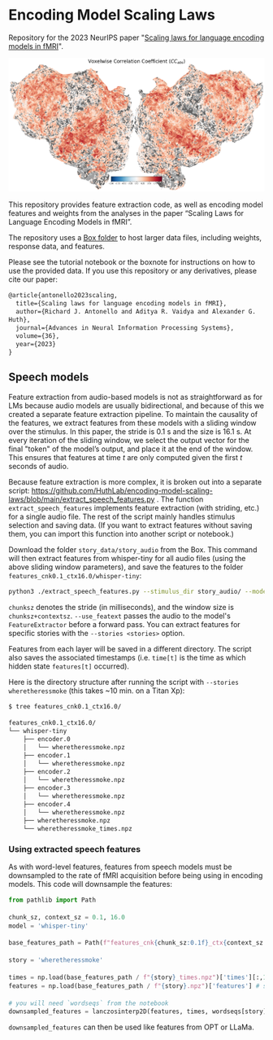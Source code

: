 # Encoding Model Scaling Laws
Repository for the 2023 NeurIPS paper "[Scaling laws for language encoding models in fMRI](https://arxiv.org/abs/2305.11863)".

![Encoding model performance for OPT-30B](https://github.com/HuthLab/encoding-model-scaling-laws/blob/main/corrs.png)

This repository provides feature extraction code, as well as encoding model features and weights from the analyses in the paper “Scaling Laws for Language Encoding Models in fMRI”.

The repository uses a [Box folder](https://utexas.box.com/v/EncodingModelScalingLaws) to host larger data files, including weights, response data, and features.

Please see the tutorial notebook or the boxnote for instructions on how to use the provided data. If you use this repository or any derivatives, please cite our paper:

```
@article{antonello2023scaling,
  title={Scaling laws for language encoding models in fMRI}, 
  author={Richard J. Antonello and Aditya R. Vaidya and Alexander G. Huth},
  journal={Advances in Neural Information Processing Systems},
  volume={36},
  year={2023}
}
```

## Speech models

Feature extraction from audio-based models is not as straightforward as for LMs because audio models are usually bidirectional, and because of this we created a separate feature extraction pipeline.
To maintain the causality of the features, we extract features from these models with a sliding window over the stimulus.
In this paper, the stride is 0.1 s and the size is 16.1 s.
At every iteration of the sliding window, we select the output vector for the final "token" of the model’s output, and place it at the end of the window.
This ensures that features at time $t$ are only computed given the first $t$ seconds of audio.

Because feature extraction is more complex, it is broken out into a separate script: https://github.com/HuthLab/encoding-model-scaling-laws/blob/main/extract_speech_features.py .
The function `extract_speech_features` implements feature extraction (with striding, etc.) for a single audio file.
The rest of the script mainly handles stimulus selection and saving data.
(If you want to extract features without saving them, you can import this function into another script or notebook.)

Download the folder `story_data/story_audio` from the Box.
This command will then extract features from whisper-tiny for all audio files (using the above sliding window parameters), and save the features to the folder `features_cnk0.1_ctx16.0/whisper-tiny`:

```bash
python3 ./extract_speech_features.py --stimulus_dir story_audio/ --model whisper-tiny --chunksz 100 --contextsz 16000 --use_featext --batchsz 64
```

`chunksz` denotes the stride (in milliseconds), and the window size is `chunksz+contextsz`.
`--use_featext` passes the audio to the model's `FeatureExtractor` before a forward pass.
You can extract features for specific stories with the `--stories <stories>` option.

Features from each layer will be saved in a different directory. The script also saves the associated timestamps (i.e. `time[t]` is the time as which hidden state `features[t]` occurred).

Here is the directory structure after running the script with `--stories wheretheressmoke` (this takes ~10 min. on a Titan Xp):
```
$ tree features_cnk0.1_ctx16.0/

features_cnk0.1_ctx16.0/
└── whisper-tiny
    ├── encoder.0
    │   └── wheretheressmoke.npz
    ├── encoder.1
    │   └── wheretheressmoke.npz
    ├── encoder.2
    │   └── wheretheressmoke.npz
    ├── encoder.3
    │   └── wheretheressmoke.npz
    ├── encoder.4
    │   └── wheretheressmoke.npz
    ├── wheretheressmoke.npz
    └── wheretheressmoke_times.npz
```

### Using extracted speech features

As with word-level features, features from speech models must be downsampled to the rate of fMRI acquisition before being using in encoding models.
This code will downsample the features:

```python
from pathlib import Path

chunk_sz, context_sz = 0.1, 16.0
model = 'whisper-tiny'

base_features_path = Path(f"features_cnk{chunk_sz:0.1f}_ctx{context_sz:0.1f}/{model}")

story = 'wheretheressmoke'

times = np.load(base_features_path / f"{story}_times.npz")['times'][:,1] # shape: (time,)
features = np.load(base_features_path / f"{story}.npz")['features'] # shape: (time, model dim.)

# you will need `wordseqs` from the notebook
downsampled_features = lanczosinterp2D(features, times, wordseqs[story].tr_times)
```

`downsampled_features` can then be used like features from OPT or LLaMa.
